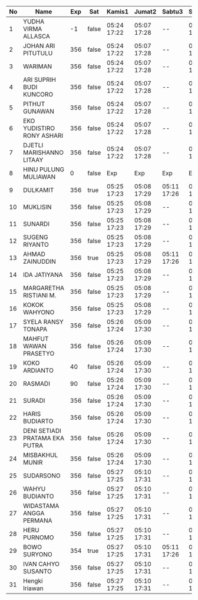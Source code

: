 | No | Name | Exp | Sat | Kamis1 | Jumat2 | Sabtu3 | Senin5 | Selasa6 | Rabu7 | Kamis8 | Jumat9 | Sabtu10 | Senin12 |
|-----|-----|-----|-----|-----|-----|-----|-----|-----|-----|-----|-----|-----|-----|
| 1 | YUDHA VIRMA ALLASCA | -1 | false | 05:24 17:22 | 05:07 17:28 | -- | 05:17 17:01 | 05:07 17:13 | 05:05 17:22 | 05:22 17:18 | 05:23 17:29 | -- | 05:15 17:06 |
| 2 | JOHAN ARI PITUTULU | 356 | false | 05:24 17:22 | 05:07 17:28 | -- | 05:17 17:01 | 05:07 17:13 | 05:05 17:22 | 05:22 17:18 | 05:23 17:29 | -- | 05:15 17:06 |
| 3 | WARIMAN | 356 | false | 05:24 17:22 | 05:07 17:28 | -- | 05:17 17:01 | 05:07 17:13 | 05:05 17:22 | 05:22 17:18 | 05:23 17:29 | -- | 05:15 17:06 |
| 4 | ARI SUPRIH BUDI KUNCORO | 356 | false | 05:24 17:22 | 05:07 17:28 | -- | 05:17 17:01 | 05:07 17:13 | 05:05 17:22 | 05:22 17:18 | 05:23 17:29 | -- | 05:15 17:06 |
| 5 | PITHUT GUNAWAN | 356 | false | 05:24 17:22 | 05:07 17:28 | -- | 05:17 17:01 | 05:07 17:13 | 05:05 17:22 | 05:22 17:18 | 05:23 17:29 | -- | 05:15 17:06 |
| 6 | EKO YUDISTIRO RONY ASHARI | 356 | false | 05:24 17:22 | 05:07 17:28 | -- | 05:17 17:01 | 05:07 17:13 | 05:05 17:22 | 05:22 17:18 | 05:23 17:29 | -- | 05:15 17:06 |
| 7 | DJETLI MARISHANNO LITAAY | 356 | false | 05:24 17:22 | 05:07 17:28 | -- | 05:17 17:01 | 05:07 17:14 | 05:05 17:22 | 05:22 17:18 | 05:23 17:29 | -- | 05:15 17:06 |
| 8 | HINU PULUNG MULIAWAN | 0 | false | Exp | Exp | Exp | Exp | Exp | Exp | Exp | Exp | Exp | Exp |
| 9 | DULKAMIT | 356 | true | 05:25 17:23 | 05:08 17:29 | 05:11 17:26 | 05:18 17:02 | 05:08 17:14 | 05:06 17:23 | 05:23 17:19 | 05:24 17:30 | 05:26 17:09 | 05:16 17:07 |
| 10 | MUKLISIN | 356 | false | 05:25 17:23 | 05:08 17:29 | -- | 05:18 17:02 | 05:08 17:14 | 05:06 17:23 | 05:23 17:19 | 05:24 17:30 | -- | 05:16 17:07 |
| 11 | SUNARDI | 356 | false | 05:25 17:23 | 05:08 17:29 | -- | 05:18 17:02 | 05:08 17:14 | 05:06 17:23 | 05:23 17:19 | 05:24 17:30 | -- | 05:16 17:07 |
| 12 | SUGENG RIYANTO | 356 | false | 05:25 17:23 | 05:08 17:29 | -- | 05:18 17:02 | 05:08 17:14 | 05:06 17:23 | 05:23 17:19 | 05:24 17:30 | -- | 05:16 17:07 |
| 13 | AHMAD ZAINUDDIN | 356 | true | 05:25 17:23 | 05:08 17:29 | 05:11 17:26 | 05:18 17:02 | 05:08 17:14 | 05:06 17:23 | 05:23 17:19 | 05:24 17:30 | 05:26 17:09 | 05:16 17:07 |
| 14 | IDA JATIYANA | 356 | false | 05:25 17:23 | 05:08 17:29 | -- | 05:18 17:02 | 05:08 17:14 | 05:06 17:23 | 05:23 17:19 | 05:24 17:30 | -- | 05:16 17:07 |
| 15 | MARGARETHA RISTIANI M. | 356 | false | 05:25 17:23 | 05:08 17:29 | -- | 05:18 17:02 | 05:08 17:15 | 05:06 17:23 | 05:23 17:19 | 05:24 17:30 | -- | 05:16 17:07 |
| 16 | KOKOK WAHYONO | 356 | false | 05:25 17:23 | 05:08 17:29 | -- | 05:18 17:02 | 05:08 17:15 | 05:06 17:24 | 05:23 17:19 | 05:24 17:30 | -- | 05:16 17:07 |
| 17 | SYELA RANSY TONAPA | 356 | false | 05:26 17:24 | 05:09 17:30 | -- | 05:19 17:03 | 05:09 17:15 | 05:07 17:24 | 05:24 17:20 | 05:25 17:31 | -- | 05:17 17:08 |
| 18 | MAHFUT WAWAN PRASETYO | 356 | false | 05:26 17:24 | 05:09 17:30 | -- | 05:19 17:03 | 05:09 17:15 | 05:07 17:24 | 05:24 17:20 | 05:25 17:31 | -- | 05:17 17:08 |
| 19 | KOKO ARDIANTO | 40 | false | 05:26 17:24 | 05:09 17:30 | -- | 05:19 17:03 | 05:09 17:15 | 05:07 17:24 | 05:24 17:20 | 05:25 17:31 | -- | 05:17 17:08 |
| 20 | RASMADI | 90 | false | 05:26 17:24 | 05:09 17:30 | -- | 05:19 17:03 | 05:09 17:15 | 05:07 17:24 | 05:24 17:20 | 05:25 17:31 | -- | 05:17 17:08 |
| 21 | SURADI | 356 | false | 05:26 17:24 | 05:09 17:30 | -- | 05:19 17:03 | 05:09 17:15 | 05:07 17:24 | 05:24 17:20 | 05:25 17:31 | -- | 05:17 17:08 |
| 22 | HARIS BUDIARTO | 356 | false | 05:26 17:24 | 05:09 17:30 | -- | 05:19 17:03 | 05:09 17:15 | 05:07 17:24 | 05:24 17:20 | 05:25 17:31 | -- | 05:17 17:08 |
| 23 | DENI SETIADI PRATAMA EKA PUTRA | 356 | false | 05:26 17:24 | 05:09 17:30 | -- | 05:19 17:03 | 05:09 17:16 | 05:07 17:24 | 05:24 17:20 | 05:25 17:31 | -- | 05:17 17:08 |
| 24 | MISBAKHUL MUNIR | 356 | false | 05:26 17:24 | 05:09 17:30 | -- | 05:19 17:03 | 05:09 17:16 | 05:08 17:25 | 05:24 17:21 | 05:25 17:31 | -- | 05:17 17:08 |
| 25 | SUDARSONO | 356 | false | 05:27 17:25 | 05:10 17:31 | -- | 05:20 17:04 | 05:10 17:16 | 05:08 17:25 | 05:25 17:21 | 05:26 17:32 | -- | 05:18 17:09 |
| 26 | WAHYU BUDIANTO | 356 | false | 05:27 17:25 | 05:10 17:31 | -- | 05:20 17:04 | 05:10 17:16 | 05:08 17:25 | 05:25 17:21 | 05:26 17:32 | -- | 05:18 17:09 |
| 27 | WIDASTAMA ANGGA PERMANA | 356 | false | 05:27 17:25 | 05:10 17:31 | -- | 05:20 17:04 | 05:10 17:16 | 05:08 17:25 | 05:25 17:21 | 05:26 17:32 | -- | 05:18 17:09 |
| 28 | HERU PURNOMO | 356 | false | 05:27 17:25 | 05:10 17:31 | -- | 05:20 17:04 | 05:10 17:16 | 05:08 17:25 | 05:25 17:21 | 05:26 17:32 | -- | 05:18 17:09 |
| 29 | BOWO SURYONO | 354 | true | 05:27 17:25 | 05:10 17:31 | 05:11 17:26 | 05:20 17:04 | 05:10 17:16 | 05:08 17:25 | 05:25 17:21 | 05:26 17:32 | 05:26 17:09 | 05:18 17:09 |
| 30 | IVAN CAHYO SUSANTO | 356 | false | 05:27 17:25 | 05:10 17:31 | -- | 05:20 17:04 | 05:10 17:17 | 05:08 17:25 | 05:25 17:21 | 05:26 17:32 | -- | 05:18 17:09 |
| 31 | Hengki Iriawan | 356 | false | 05:27 17:25 | 05:10 17:31 | -- | 05:20 17:04 | 05:10 17:17 | 05:09 17:25 | 05:25 17:21 | 05:26 17:32 | -- | 05:18 17:09 |
